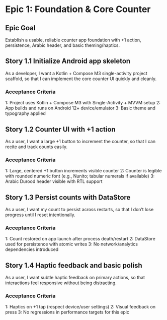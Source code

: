 # Epic 1: Foundation & Core Counter

## Epic Goal
Establish a usable, reliable counter app foundation with +1 action, persistence, Arabic header, and basic theming/haptics.

## Story 1.1 Initialize Android app skeleton
As a developer,
I want a Kotlin + Compose M3 single-activity project scaffold,
so that I can implement the core counter UI quickly and cleanly.

### Acceptance Criteria
1: Project uses Kotlin + Compose M3 with Single-Activity + MVVM setup
2: App builds and runs on Android 12+ device/emulator
3: Basic theme and typography applied

## Story 1.2 Counter UI with +1 action
As a user,
I want a large +1 button to increment the counter,
so that I can recite and track counts easily.

### Acceptance Criteria
1: Large, centered +1 button increments visible counter
2: Counter is legible with rounded numeric font (e.g., Nunito; tabular numerals if available)
3: Arabic Durood header visible with RTL support

## Story 1.3 Persist counts with DataStore
As a user,
I want my count to persist across restarts,
so that I don’t lose progress until I reset intentionally.

### Acceptance Criteria
1: Count restored on app launch after process death/restart
2: DataStore used for persistence with atomic writes
3: No network/analytics dependencies introduced

## Story 1.4 Haptic feedback and basic polish
As a user,
I want subtle haptic feedback on primary actions,
so that interactions feel responsive without being distracting.

### Acceptance Criteria
1: Haptics on +1 tap (respect device/user settings)
2: Visual feedback on press
3: No regressions in performance targets for this epic
